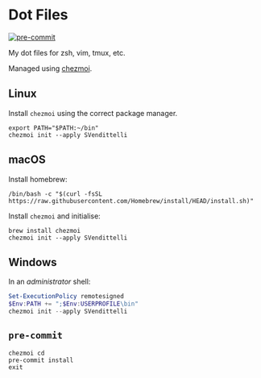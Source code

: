 # Dot Files

[![pre-commit](https://img.shields.io/badge/pre--commit-enabled-brightgreen?logo=pre-commit)](https://github.com/pre-commit/pre-commit)

My dot files for zsh, vim, tmux, etc.

Managed using [chezmoi](https://www.chezmoi.io/).

## Linux

Install `chezmoi` using the correct package manager.

```shell
export PATH="$PATH:~/bin"
chezmoi init --apply SVendittelli
```

## macOS

Install homebrew:

```shell
/bin/bash -c "$(curl -fsSL https://raw.githubusercontent.com/Homebrew/install/HEAD/install.sh)"
```

Install `chezmoi` and initialise:

```shell
brew install chezmoi
chezmoi init --apply SVendittelli
```

## Windows

In an _administrator_ shell:

```powershell
Set-ExecutionPolicy remotesigned
$Env:PATH += ";$Env:USERPROFILE\bin"
chezmoi init --apply SVendittelli
```

## `pre-commit`

```shell
chezmoi cd
pre-commit install
exit
```
